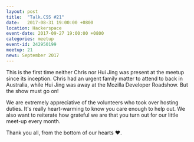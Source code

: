 ```yaml
---
layout: post
title:  "Talk.CSS #21"
date:   2017-08-31 19:00:00 +0800
location: Hackerspace
event-date: 2017-09-27 19:00:00 +0800
categories: meetup
event-id: 242950199
meetup: 21
news: September 2017
---
```

This is the first time neither Chris nor Hui Jing was present at the meetup since its inception. Chris had an urgent family matter to attend to back in Australia, while Hui Jing was away at the Mozilla Developer Roadshow. But the show must go on!

We are extremely appreciative of the volunteers who took over hosting duties. It's really heart-warming to know you care enough to help out. We also want to reiterate how grateful we are that you turn out for our little meet-up every month.

Thank you all, from the bottom of our hearts <span class="o-emoji" role="img" tabindex="0" aria-label="red heart">&#x2764;&#xFE0F;</span>.
